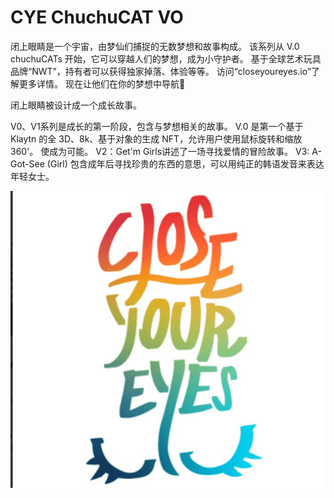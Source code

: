 # CYE ChuchuCAT VO

闭上眼睛是一个宇宙，由梦仙们捕捉的无数梦想和故事构成。 该系列从 V.0 chuchuCATs 开始，它可以穿越人们的梦想，成为小守护者。 基于全球艺术玩具品牌“NWT”，持有者可以获得独家掉落、体验等等。 访问“closeyoureyes.io”了解更多详情。 现在让他们在你的梦想中导航💜

闭上眼睛被设计成一个成长故事。

V0、V1系列是成长的第一阶段，包含与梦想相关的故事。
V.0 是第一个基于 Klaytn 的全 3D、8k、基于对象的生成 NFT，允许用户使用鼠标旋转和缩放 360'。
使成为可能。 V2：Get'm Girls讲述了一场寻找爱情的冒险故事。
V3: A-Got-See (Girl) 包含成年后寻找珍贵的东西的意思，可以用纯正的韩语发音来表达年轻女士。

![nft](微信截图_20220902174204.png)
